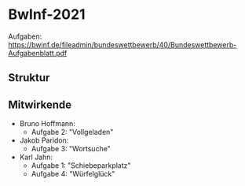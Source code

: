 # BwInf-2021

Aufgaben: https://bwinf.de/fileadmin/bundeswettbewerb/40/Bundeswettbewerb-Aufgabenblatt.pdf

## Struktur

## Mitwirkende

* Bruno Hoffmann:
  * Aufgabe 2: "Vollgeladen"
* Jakob Paridon:
  * Aufgabe 3: "Wortsuche"
* Karl Jahn:
  * Aufgabe 1: "Schiebeparkplatz"
  * Aufgabe 4: "Würfelglück"
